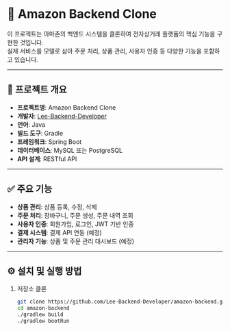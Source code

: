 # 🛒 Amazon Backend Clone

이 프로젝트는 아마존의 백엔드 시스템을 클론하여 전자상거래 플랫폼의 핵심 기능을 구현한 것입니다.  
실제 서비스를 모델로 삼아 주문 처리, 상품 관리, 사용자 인증 등 다양한 기능을 포함하고 있습니다.

---

## 📌 프로젝트 개요

- **프로젝트명**: Amazon Backend Clone
- **개발자**: [Lee-Backend-Developer](https://github.com/Lee-Backend-Developer)
- **언어**: Java
- **빌드 도구**: Gradle
- **프레임워크**: Spring Boot
- **데이터베이스**: MySQL 또는 PostgreSQL
- **API 설계**: RESTful API

---

## ✅ 주요 기능

- **상품 관리**: 상품 등록, 수정, 삭제
- **주문 처리**: 장바구니, 주문 생성, 주문 내역 조회
- **사용자 인증**: 회원가입, 로그인, JWT 기반 인증
- **결제 시스템**: 결제 API 연동 (예정)
- **관리자 기능**: 상품 및 주문 관리 대시보드 (예정)

---

## ⚙️ 설치 및 실행 방법

1. 저장소 클론
   ```bash
   git clone https://github.com/Lee-Backend-Developer/amazon-backend.git
   cd amazon-backend
   ./gradlew build
   ./gradlew bootRun
    ```
   
